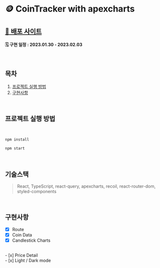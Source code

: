 # 🪙 CoinTracker with apexcharts
## [📌 배포 사이트](https://paper-coin.netlify.app/)
#### 🗓 구현 일정 : 2023.01.30 - 2023.02.03

<div align="center">
</div>

</br>

## 목차

1. [프로젝트 실행 방법](#프로젝트-실행-방법)
2. [구현사항](#구현사항)

</br>

## 프로젝트 실행 방법

<br>

```bash
npm install
```

```bash
npm start
```

<br>

## 기술스택

> React, TypeScript, react-query, apexcharts, recoil, react-router-dom, styled-components

<br>


## 구현사항

- [x] Route
  <br />
- [x] Coin Data
  <br />
- [x] Candlestick Charts
 <br />
- [x] Price Detail
 <br />
- [x] Light / Dark mode
 <br />
